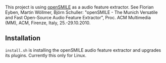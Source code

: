 This project is using [openSMILE](http://www.audeering.com) as a audio feature extractor.
See Florian Eyben, Martin Wöllmer, Björn Schuller: 
"openSMILE - The Munich Versatile and Fast Open-Source Audio Feature Extractor",
Proc. ACM Multimedia (MM), ACM, Firenze, Italy, 25.-29.10.2010.


Installation
------------

`install.sh` is installing the openSMILE audio feature extractor
and upgrades its plugins.
Currently this only for Linux.



